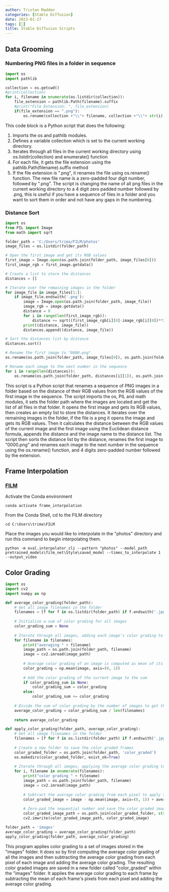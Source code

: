```yaml
---
author: Tristan Madden
categories: [Stable Diffusion]
date: 2023-01-27
tags: [🎨]
title: Stable Diffusion Scripts
---
```


<h2>Data Grooming</h2>

<h3>Numbering PNG files in a folder in sequence</h3>

```Python
import os
import pathlib

collection = os.getcwd()
#print(collection)
for i, filename in enumerate(os.listdir(collection)):
    file_extension = pathlib.Path(filename).suffix
    #print("File Extension: ", file_extension)
    if(file_extension == ".png"):
        os.rename(collection +"\\"+ filename, collection +"\\"+ str(i).zfill(4) + ".png")
```
This code block is a Python script that does the following:

1. Imports the os and pathlib modules.
2. Defines a variable collection which is set to the current working directory.
3. Iterates through all files in the current working directory using os.listdir(collection) and enumerate() function
4. For each file, it gets the file extension using the pathlib.Path(filename).suffix method
5. If the file extension is ".png", it renames the file using os.rename() function. The new file name is a zero-padded four digit number, followed by ".png".
The script is changing the name of all png files in the current working directory to a 4 digit zero padded number followed by .png, this is useful if you have a sequence of files in a folder and you want to sort them in order and not have any gaps in the numbering.

<h3>Distance Sort </h3>

```Python
import os
from PIL import Image
from math import sqrt

folder_path = 'C:/Users/trima/FILM/photos'
image_files = os.listdir(folder_path)

# Open the first image and get its RGB values
first_image = Image.open(os.path.join(folder_path, image_files[0]))
first_image_rgb = first_image.getdata()

# Create a list to store the distances
distances = []

# Iterate over the remaining images in the folder
for image_file in image_files[1:]:
    if image_file.endswith('.png'):
        image = Image.open(os.path.join(folder_path, image_file))
        image_rgb = image.getdata()
        distance = 0
        for i in range(len(first_image_rgb)):
            distance += sqrt((first_image_rgb[i][0]-image_rgb[i][0])**2 + (first_image_rgb[i][1]-image_rgb[i][1])**2 + (first_image_rgb[i][2]-image_rgb[i][2])**2)
        print((distance, image_file))
        distances.append((distance, image_file))

# Sort the distances list by distance
distances.sort()

# Rename the first image to "0000.png"
os.rename(os.path.join(folder_path, image_files[0]), os.path.join(folder_path, "0000.png"))

# Rename each image to the next number in the sequence
for i in range(len(distances)):
    os.rename(os.path.join(folder_path, distances[i][1]), os.path.join(folder_path, str(i+1).zfill(4) + '.png'))
```

This script is a Python script that renames a sequence of PNG images in a folder based on the distance of their RGB values from the RGB values of the first image in the sequence. The script imports the os, PIL and math modules, it sets the folder path where the images are located and get the list of all files in that folder. It opens the first image and gets its RGB values, then creates an empty list to store the distances. It iterates over the remaining images in the folder, if the file is a png it opens the image and gets its RGB values. Then it calculates the distance between the RGB values of the current image and the first image using the Euclidean distance formula, appends the distance and the image name to the distance list. The script then sorts the distance list by the distance, renames the first image to "0000.png" and renames each image to the next number in the sequence using the os.rename() function, and 4 digits zero-padded number followed by the extension.

<h2>Frame Interpolation</h2>

<h3><a href="https://github.com/google-research/frame-interpolation" title="FILM">FILM</a></h3>


Activate the Conda environment
```Shell
conda activate frame_interpolation
```
From the Conda Shell, cd to the FILM directory
```Shell
cd C:\Users\trima\FILM
```
Place the images you would like to interpolate in the "photos" directory and run this command to begin interpolating them.
```Shell
python -m eval.interpolator_cli --pattern "photos" --model_path pretrained_models\film_net\Style\saved_model --times_to_interpolate 1 --output_video
```

<h2>Color Grading</h3>

```Python
import os
import cv2
import numpy as np

def average_color_grading(folder_path):
    # Get all image filenames in the folder
    filenames = [f for f in os.listdir(folder_path) if f.endswith('.jpg') or f.endswith('.png')]
    
    # Initialize a sum of color grading for all images
    color_grading_sum = None
    
    # Iterate through all images, adding each image's color grading to the sum
    for filename in filenames:
        print("averaging " + filename)
        image_path = os.path.join(folder_path, filename)
        image = cv2.imread(image_path)
        
        # Average color grading of an image is computed as mean of its pixels
        color_grading = np.mean(image, axis=(0, 1))
        
        # Add the color grading of the current image to the sum
        if color_grading_sum is None:
            color_grading_sum = color_grading
        else:
            color_grading_sum += color_grading
    
    # Divide the sum of color grading by the number of images to get the average color grading
    average_color_grading = color_grading_sum / len(filenames)
    
    return average_color_grading

def apply_color_grading(folder_path, average_color_grading):
    # Get all image filenames in the folder
    filenames = [f for f in os.listdir(folder_path) if f.endswith('.jpg') or f.endswith('.png')]
    
    # Create a new folder to save the color graded frames
    color_graded_folder = os.path.join(folder_path, 'color_graded')
    os.makedirs(color_graded_folder, exist_ok=True)
    
    # Iterate through all images, applying the average color grading to each frame
    for i, filename in enumerate(filenames):
        print("color grading " + filename)
        image_path = os.path.join(folder_path, filename)
        image = cv2.imread(image_path)
        
        # Subtract the average color grading from each pixel to apply the color grading
        color_graded_image = image - np.mean(image, axis=(0, 1)) + average_color_grading
        
        # Zero-pad the sequential number and save the color graded image with the zero-padded sequential number
        color_graded_image_path = os.path.join(color_graded_folder, str(i).zfill(len(str(len(filenames)))) + '.jpg')
        cv2.imwrite(color_graded_image_path, color_graded_image)

folder_path = 'images'
average_color_grading = average_color_grading(folder_path)
apply_color_grading(folder_path, average_color_grading)
```
This program applies color grading to a set of images stored in the "images" folder. It does so by first computing the average color grading of all the images and then subtracting the average color grading from each pixel of each image and adding the average color grading. The resulting color graded images are saved in a new folder called "color_graded" within the "images" folder. It applies the average color grading to each frame by subtracting the mean of each frame's pixels from each pixel and adding the average color grading. 